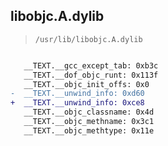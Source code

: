 ## libobjc.A.dylib

> `/usr/lib/libobjc.A.dylib`

```diff

   __TEXT.__gcc_except_tab: 0xb3c
   __TEXT.__dof_objc_runt: 0x113f
   __TEXT.__objc_init_offs: 0x0
-  __TEXT.__unwind_info: 0xd60
+  __TEXT.__unwind_info: 0xce8
   __TEXT.__objc_classname: 0x4d
   __TEXT.__objc_methname: 0x3c1
   __TEXT.__objc_methtype: 0x11e

```
